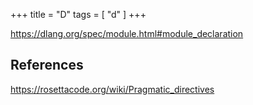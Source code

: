 +++
title = "D"
tags = [ "d" ]
+++

<https://dlang.org/spec/module.html#module_declaration>

## References

<https://rosettacode.org/wiki/Pragmatic_directives>

